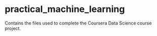 # practical_machine_learning
Contains the files used to complete the Coursera Data Science course project.
